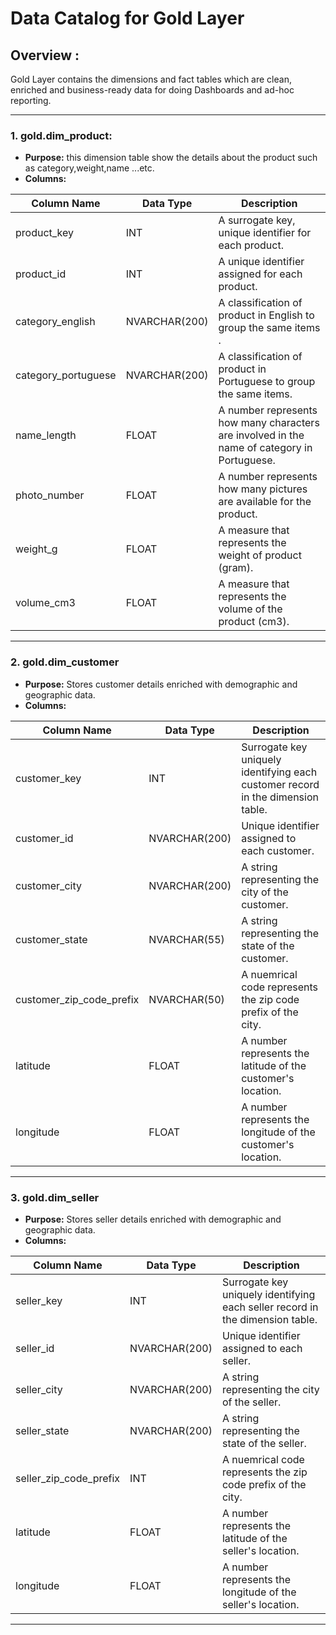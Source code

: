 # Data Catalog for Gold Layer 

## Overview :  
Gold Layer contains the dimensions and fact tables which are clean, enriched and business-ready data for doing Dashboards 
and ad-hoc reporting.
 
   --- 

### 1. **gold.dim_product**:
     
- **Purpose:** this dimension table show the details about the product such as category,weight,name ...etc.
- **Columns:** 
  
  
| Column Name           |  Data Type    |                Description                                                                  |
|-----------------------|---------------|---------------------------------------------------------------------------------------------|
| product_key           |    INT        |  A surrogate key, unique identifier for each product.                                       |
| product_id            |    INT        |  A unique identifier assigned  for each product.                                            |
| category_english      | NVARCHAR(200) |  A classification of product in English to group the same items .                           |
| category_portuguese   | NVARCHAR(200) |  A classification of product in Portuguese to group the same items.                         |
| name_length           |   FLOAT       |  A number represents how many characters are involved in the name of category in Portuguese.|
| photo_number          |   FLOAT       |  A number represents how many pictures are available for the product.                       |
| weight_g              |   FLOAT       |  A measure that represents the weight of product (gram).                                    |
| volume_cm3            |   FLOAT       |  A measure that represents the volume of the product (cm3).                                 |
	 	 
---

### 2. **gold.dim_customer**
- **Purpose:** Stores customer details enriched with demographic and geographic data.
- **Columns:**

| Column Name               | Data Type     | Description                                                                                   |
|---------------------------|---------------|-----------------------------------------------------------------------------------------------|
| customer_key              | INT           | Surrogate key uniquely identifying each customer record in the dimension table.               |
| customer_id               | NVARCHAR(200) | Unique identifier assigned to each customer.                                                  |
| customer_city             | NVARCHAR(200) | A string representing the city of the customer.                                               |
| customer_state            | NVARCHAR(55)  | A string representing the state of the customer.                                              |
| customer_zip_code_prefix  | NVARCHAR(50)  | A nuemrical code represents the zip code prefix of the city.                                  |
| latitude                  | FLOAT         | A number represents the latitude of the customer's location.                                  |
| longitude                 | FLOAT         | A number represents the longitude of the customer's location.                                 |


---

### 3. **gold.dim_seller**
- **Purpose:** Stores seller details enriched with demographic and geographic data.
- **Columns:**

| Column Name               | Data Type     | Description                                                                                   |
|---------------------------|---------------|-----------------------------------------------------------------------------------------------|
| seller_key                | INT           | Surrogate key uniquely identifying each seller record in the dimension table.               |
| seller_id                 | NVARCHAR(200) | Unique identifier assigned to each seller.                                                  |
| seller_city               | NVARCHAR(200) | A string representing the city of the seller.                                               |
| seller_state              | NVARCHAR(200) | A string representing the state of the seller.                                              |
| seller_zip_code_prefix    | INT           | A nuemrical code represents the zip code prefix of the city.                                  |
| latitude                  | FLOAT         | A number represents the latitude of the seller's location.                                  |
| longitude                 | FLOAT         | A number represents the longitude of the seller's location.                                 |


---


